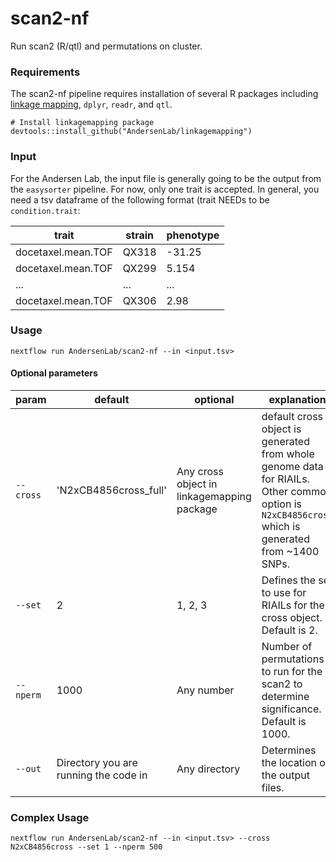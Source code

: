 # scan2-nf
Run scan2 (R/qtl) and permutations on cluster.

### Requirements
The scan2-nf pipeline requires installation of several R packages including [linkage mapping]("https://github.com/AndersenLab/linkagemapping"), `dplyr`, `readr`, and `qtl`.

```
# Install linkagemapping package
devtools::install_github("AndersenLab/linkagemapping")
```

### Input
For the Andersen Lab, the input file is generally going to be the output from the `easysorter` pipeline. For now, only one trait is accepted. In general, you need a tsv dataframe of the following format (trait NEEDs to be `condition.trait`:

| trait | strain | phenotype |
| --- | --- | --- |
| docetaxel.mean.TOF | QX318 | -31.25 |
| docetaxel.mean.TOF | QX299 | 5.154 |
| ... | ... | ... |
| docetaxel.mean.TOF | QX306 | 2.98 |

### Usage
```
nextflow run AndersenLab/scan2-nf --in <input.tsv>
```

#### Optional parameters
| param | default | optional | explanation |
| --- | --- | --- | --- |
| `--cross` | 'N2xCB4856cross_full' | Any cross object in linkagemapping package | default cross object is generated from whole genome data for RIAILs. Other common option is `N2xCB4856cross` which is generated from ~1400 SNPs. |
| `--set` | 2 | 1, 2, 3 | Defines the set to use for RIAILs for the cross object. Default is 2. |
| `--nperm` | 1000 | Any number | Number of permutations to run for the scan2 to determine significance. Default is 1000. |
| `--out` | Directory you are running the code in | Any directory | Determines the location of the output files. | 

### Complex Usage
```
nextflow run AndersenLab/scan2-nf --in <input.tsv> --cross N2xCB4856cross --set 1 --nperm 500
```
